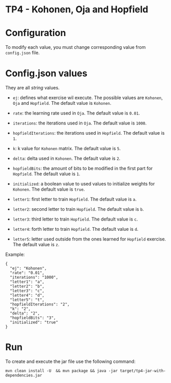 # TP4 - Kohonen, Oja and Hopfield

# Configuration

To modify each value, you must change corresponding value from `config.json` file.

# Config.json values

They are all *string* values.


- `ej`: defines what exercise wil execute. The possible values are `Kohonen`, `Oja` and `Hopfield`. The default value is `Kohonen`.

- `rate`: the learning rate used in `Oja`. The default value is `0.01`.

- `iterations`: the iterations used in `Oja`. The default value is `1000`.

- `hopfieldIterations`: the iterations used in `Hopfield`. The default value is `1`.

- `k`: k value for `Kohonen` matrix. The default value is `5`.

- `delta`: delta used in `Kohonen`. The default value is `2`.

- `hopfieldBits`: the amount of bits to be modified in the first part for `Hopfield`. The default value is `1`.

- `initialized`: a boolean value to used values to initialize weights for `Kohonen`. The default value is `true`.

- `letter1`: first letter to train `Hopfield`. The default value is `a`.

- `letter2`: second letter to train `Hopfield`. The default value is `b`.

- `letter3`: third letter to train `Hopfield`. The default value is `c`.

- `letter4`: forth letter to train `Hopfield`. The default value is `d`.

- `letter5`: letter used outside from the ones learned for `Hopfield` exercise. The default value is `z`.

Example: 

```
{
  "ej": "Kohonen",
  "rate": "0.01",
  "iterations": "1000",
  "letter1": "a",
  "letter2": "b",
  "letter3": "c",
  "letter4": "d",
  "letter5": "t",
  "hopfieldIterations": "2",
  "k": "2",
  "delta": "2",
  "hopfieldBits": "3",
  "initialized": "true"
}
``` 

# Run

To create and execute the jar file use the following command:

```
mvn clean install -U  && mvn package && java -jar target/tp4-jar-with-dependencies.jar
```
